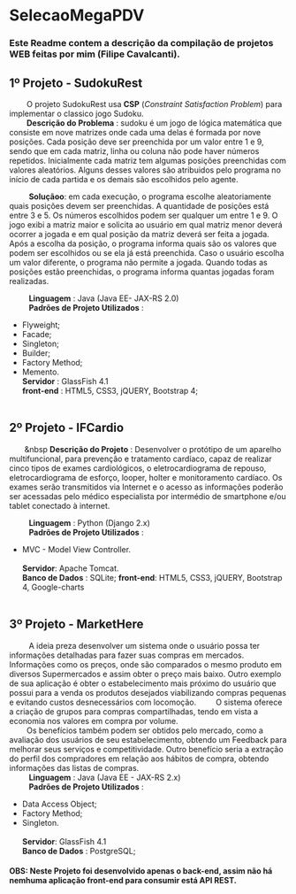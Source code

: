 # SelecaoMegaPDV

### Este Readme contem a descrição da compilação de projetos WEB feitas por mim (Filipe Cavalcanti).

## 1º Projeto - SudokuRest

&nbsp;&nbsp;&nbsp;&nbsp;&nbsp;&nbsp;&nbsp;&nbsp;O projeto SudokuRest usa **CSP** (*Constraint Satisfaction Problem*) para implementar o classico jogo Sudoku.</br>
&nbsp;&nbsp;&nbsp;&nbsp;&nbsp;&nbsp;&nbsp;&nbsp;**Descrição do Problema** : sudoku é um jogo de lógica matemática que consiste em nove matrizes onde cada uma delas é formada por nove posições. Cada posição deve ser preenchida por um valor entre 1 e 9, sendo que em cada matriz, linha ou coluna não pode haver números repetidos. Inicialmente cada matriz tem algumas posições preenchidas com valores aleatórios. Alguns desses valores são atribuidos pelo programa no inı́cio de cada partida e os demais são escolhidos pelo agente.</br>

&nbsp;&nbsp;&nbsp;&nbsp;&nbsp;&nbsp;&nbsp;&nbsp; **Soluçãoo**: em cada execução, o programa escolhe aleatoriamente quais posições devem ser preenchidas. A quantidade de posições está entre 3 e 5. Os números escolhidos podem ser qualquer um entre 1 e 9. O jogo  exibi a matriz maior e solicita ao usuário em qual matriz menor deverá ocorrer a jogada e em qual posição da matriz deverá ser feita a jogada. Após a escolha da posição, o programa informa quais são os valores que podem ser escolhidos ou se ela já está preenchida. Caso o usuário escolha um valor diferente, o programa não permite a jogada. Quando todas
as posições estão preenchidas, o programa informa quantas jogadas foram realizadas.

&nbsp;&nbsp;&nbsp;&nbsp;&nbsp;&nbsp;&nbsp;&nbsp; **Linguagem** : Java (Java EE- JAX-RS  2.0) </br>
&nbsp;&nbsp;&nbsp;&nbsp;&nbsp;&nbsp;&nbsp;&nbsp; **Padrões de Projeto Utilizados** : 
  * Flyweight;
  * Facade;
  * Singleton;
  * Builder;
  * Factory Method;
  * Memento.</br>
**Servidor** : GlassFish 4.1</br>
**front-end** : HTML5, CSS3, jQUERY, Bootstrap 4;
</br></br>

## 2º Projeto - IFCardio
&nbsp;&nbsp;&nbsp;&nbsp;&nbsp;&nbsp;&nbsp;&nbsp **Descrição do Projeto** : Desenvolver o protótipo de um aparelho multifuncional, para prevenção e tratamento cardíaco, capaz de realizar cinco tipos de exames cardiológicos, o eletrocardiograma de repouso, eletrocardiograma de esforço, looper, holter e monitoramento cardíaco. Os exames serão transmitidos via Internet e o acesso as informações poderão ser acessadas pelo médico especialista por intermédio de smartphone e/ou tablet conectado à internet.

&nbsp;&nbsp;&nbsp;&nbsp;&nbsp;&nbsp;&nbsp;&nbsp; **Linguagem** : Python (Django 2.x) </br>
&nbsp;&nbsp;&nbsp;&nbsp;&nbsp;&nbsp;&nbsp;&nbsp; **Padrões de Projeto Utilizados** : 
  * MVC - Model View Controller. </br></br>
**Servidor**: Apache Tomcat.</br>
**Banco de Dados** : SQLite;
**front-end**: HTML5, CSS3, jQUERY, Bootstrap 4, Google-charts</br></br>

## 3º Projeto - MarketHere
&nbsp;&nbsp;&nbsp;&nbsp;&nbsp;&nbsp;&nbsp;&nbsp; A ideia preza desenvolver um sistema onde o usuário possa ter informações detalhadas para fazer suas compras em mercados. Informações como os preços, onde são comparados o mesmo produto em diversos Supermercados e assim obter o preço mais baixo. Outro exemplo de sua aplicação é obter o estabelecimento mais próximo do usuário que possui para a venda os produtos desejados viabilizando compras pequenas e evitando custos desnecessários com locomoção.
&nbsp;&nbsp;&nbsp;&nbsp;&nbsp;&nbsp;&nbsp;&nbsp;O sistema oferece a criação de grupos para compras compartilhadas, tendo em vista a economia nos valores em compra por volume.</br>
&nbsp;&nbsp;&nbsp;&nbsp;&nbsp;&nbsp;&nbsp;&nbsp;Os benefícios também podem ser obtidos pelo mercado, como a avaliação dos usuários de seu estabelecimento, obtendo um Feedback para melhorar seus serviços e competitividade. Outro benefício seria a extração do perfil dos compradores em relação aos hábitos de compra, obtendo informações das listas de compras.</br>
&nbsp;&nbsp;&nbsp;&nbsp;&nbsp;&nbsp;&nbsp;&nbsp; **Linguagem** : Java (Java EE - JAX-RS 2.x) </br>
&nbsp;&nbsp;&nbsp;&nbsp;&nbsp;&nbsp;&nbsp;&nbsp; **Padrões de Projeto Utilizados** : 
  * Data Access Object;
  * Factory Method;
  * Singleton. </br></br>
**Servidor**: GlassFish 4.1 </br>
**Banco de Dados** : PostgreSQL;
#### OBS: Neste Projeto foi desenvolvido apenas o back-end, assim não há nemhuma aplicação front-end para consumir está API REST.
